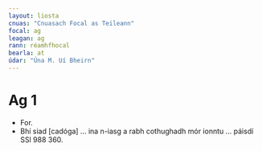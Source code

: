 ```yaml
---
layout: liosta
cnuas: "Cnuasach Focal as Teileann"
focal: ag
leagan: ag
rann: réamhfhocal
bearla: at
údar: "Úna M. Uí Bheirn"
---
```


# Ag 1

* For.
* Bhí siad [cadóga] ... ina n-iasg a rabh cothughadh
mór ionntu ... páisdí SSl 988 360.
